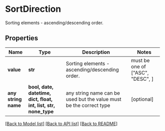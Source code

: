 # SortDirection

Sorting elements - ascending/descending order.

## Properties
Name | Type | Description | Notes
------------ | ------------- | ------------- | -------------
**value** | **str** | Sorting elements - ascending/descending order. |  must be one of ["ASC", "DESC", ]
**any string name** | **bool, date, datetime, dict, float, int, list, str, none_type** | any string name can be used but the value must be the correct type | [optional]

[[Back to Model list]](../README.md#documentation-for-models) [[Back to API list]](../README.md#documentation-for-api-endpoints) [[Back to README]](../README.md)


